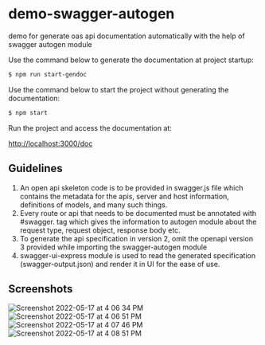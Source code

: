 # demo-swagger-autogen
demo for generate oas api documentation automatically with the help of swagger autogen module


Use the command below to generate the documentation at project startup:

```bash
$ npm run start-gendoc
```

Use the command below to start the project without generating the documentation:

```bash
$ npm start
```

Run the project and access the documentation at:

[http://localhost:3000/doc](http://localhost:3000/doc)


## Guidelines
1. An open api skeleton code is to be provided in swagger.js file which contains the metadata for the apis, server and host information, definitions of models, and many such things.
2. Every route or api that needs to be documented must be annotated with #swagger.<something> tag which gives the information to autogen module about the request type, request object, response body etc.
3. To generate the api specification in version 2, omit the openapi version 3 provided while importing the swagger-autogen module
4. swagger-ui-express module is used to read the generated specification (swagger-output.json) and render it in UI for the ease of use.

## Screenshots

![Screenshot 2022-05-17 at 4 06 34 PM](https://user-images.githubusercontent.com/95530856/168792807-dd71a6ff-9501-4bbd-b1ff-af8beb812fe5.png)
![Screenshot 2022-05-17 at 4 06 51 PM](https://user-images.githubusercontent.com/95530856/168792816-760bb5cb-22d5-4706-bc4a-73a3ef0d64e7.png)
![Screenshot 2022-05-17 at 4 07 46 PM](https://user-images.githubusercontent.com/95530856/168792826-05e4650d-17a8-4ce8-83d1-1776fe420ca3.png)
![Screenshot 2022-05-17 at 4 08 51 PM](https://user-images.githubusercontent.com/95530856/168792925-3b838367-19de-4677-ac5b-c0615f407258.png)
